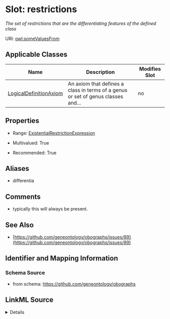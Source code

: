 

# Slot: restrictions


_The set of restrictions that are the differentiating features of the defined class_



URI: [owl:someValuesFrom](http://www.w3.org/2002/07/owl#someValuesFrom)



<!-- no inheritance hierarchy -->





## Applicable Classes

| Name | Description | Modifies Slot |
| --- | --- | --- |
| [LogicalDefinitionAxiom](LogicalDefinitionAxiom.md) | An axiom that defines a class in terms of a genus or set of genus classes and... |  no  |







## Properties

* Range: [ExistentialRestrictionExpression](ExistentialRestrictionExpression.md)

* Multivalued: True

* Recommended: True



## Aliases


* differentia



## Comments

* typically this will always be present.

## See Also

* [https://github.com/geneontology/obographs/issues/89](https://github.com/geneontology/obographs/issues/89)

## Identifier and Mapping Information







### Schema Source


* from schema: https://github.com/geneontology/obographs




## LinkML Source

<details>
```yaml
name: restrictions
description: The set of restrictions that are the differentiating features of the
  defined class
comments:
- typically this will always be present.
from_schema: https://github.com/geneontology/obographs
see_also:
- https://github.com/geneontology/obographs/issues/89
aliases:
- differentia
rank: 1000
slot_uri: owl:someValuesFrom
multivalued: true
alias: restrictions
owner: LogicalDefinitionAxiom
domain_of:
- LogicalDefinitionAxiom
range: ExistentialRestrictionExpression
recommended: true

```
</details>